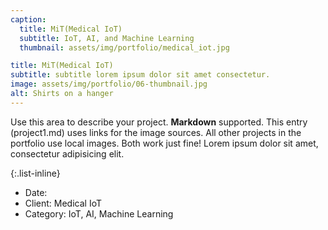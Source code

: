 ```yaml
---
caption:
  title: MiT(Medical IoT)
  subtitle: IoT, AI, and Machine Learning
  thumbnail: assets/img/portfolio/medical_iot.jpg

title: MiT(Medical IoT)
subtitle: subtitle lorem ipsum dolor sit amet consectetur.
image: assets/img/portfolio/06-thumbnail.jpg
alt: Shirts on a hanger
---
```


Use this area to describe your project. **Markdown** supported. This entry (project1.md) uses links for the image sources. All other projects in the portfolio use local images. Both work just fine! Lorem ipsum dolor sit amet, consectetur adipisicing elit.

{:.list-inline}

- Date: 
- Client: Medical IoT
- Category: IoT, AI, Machine Learning
